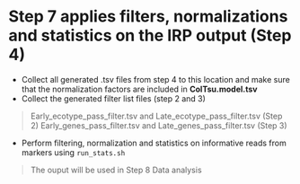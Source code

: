 # Step 7 applies filters, normalizations and statistics on the IRP output (Step 4)

- Collect all generated .tsv files from step 4 to this location and make sure that the normalization factors are included in **ColTsu.model.tsv**
- Collect the generated filter list files (step 2 and 3) 
> Early_ecotype_pass_filter.tsv and Late_ecotype_pass_filter.tsv (Step 2)
 Early_genes_pass_filter.tsv and Late_genes_pass_filter.tsv (Step 3)

- Perform filtering, normalization and statistics on informative reads from markers using ```run_stats.sh```

> The ouput will be used in Step 8 Data analysis

